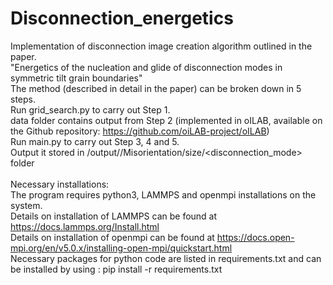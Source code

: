 # Disconnection_energetics
Implementation of disconnection image creation algorithm outlined in the paper.<br />
"Energetics of the nucleation and glide of disconnection modes in symmetric tilt grain boundaries" <br />
The method (described in detail in the paper) can be broken down in 5 steps.<br />
Run grid_search.py to carry out Step 1.<br />
data folder contains output from Step 2 (implemented in oILAB, available on the Github repository: https://github.com/oiLAB-project/oILAB)<br />
Run main.py to carry out Step 3, 4 and 5.<br />
Output it stored in /output/<element>/Misorientation<misorientation>/size<size>/<disconnection_mode> folder <br />
<br />
Necessary installations: <br />
The program requires python3, LAMMPS and openmpi installations on the system. <br />
Details on installation of LAMMPS can be found at https://docs.lammps.org/Install.html <br />
Details on installation of openmpi can be found at https://docs.open-mpi.org/en/v5.0.x/installing-open-mpi/quickstart.html<br />
Necessary packages for python code are listed in requirements.txt  and can be installed by using :  pip install -r requirements.txt<br />
<br />
